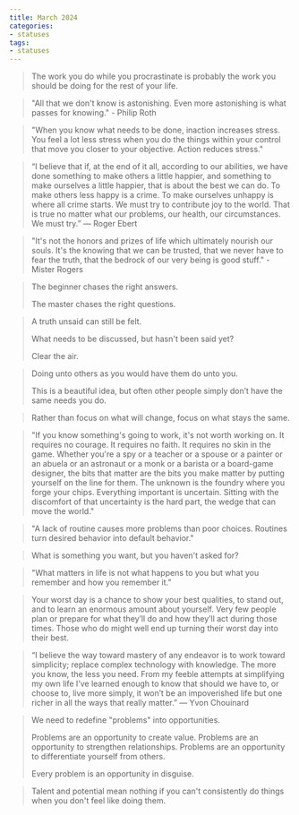 ```yaml
---
title: March 2024
categories:
- statuses
tags:
- statuses
---
```



> The work you do while you procrastinate is probably the work you should be doing for the rest of your life.

> "All that we don't know is astonishing. Even more astonishing is what passes for knowing." - Philip Roth

> "When you know what needs to be done, inaction increases stress. You feel a lot less stress when you do the things within your control that move you closer to your objective. Action reduces stress."

> “I believe that if, at the end of it all, according to our abilities, we have done something to make others a little happier, and something to make ourselves a little happier, that is about the best we can do. To make others less happy is a crime. To make ourselves unhappy is where all crime starts. We must try to contribute joy to the world. That is true no matter what our problems, our health, our circumstances. We must try.” ​— Roger Ebert

> "It's not the honors and prizes of life which ultimately nourish our souls. It's the knowing that we can be trusted, that we never have to fear the truth, that the bedrock of our very being is good stuff." - Mister Rogers

> The beginner chases the right answers.
>
> The master chases the right questions.

> A truth unsaid can still be felt.
>
> What needs to be discussed, but hasn't been said yet?
>
> Clear the air.

> Doing unto others as you would have them do unto you. 
>
> This is a beautiful idea, but often other people simply don’t have the same needs you do.

> Rather than focus on what will change, focus on what stays the same.

> "If you know something's going to work, it's not worth working on. It requires no courage. It requires no faith. It requires no skin in the game. Whether you're a spy or a teacher or a spouse or a painter or an abuela or an astronaut or a monk or a barista or a board-game designer, the bits that matter are the bits you make matter by putting yourself on the line for them. The unknown is the foundry where you forge your chips. Everything important is uncertain. Sitting with the discomfort of that uncertainty is the hard part, the wedge that can move the world."

> "A lack of routine causes more problems than poor choices. Routines turn desired behavior into default behavior."

> What is something you want, but you haven't asked for?

> "What matters in life is not what happens to you but what you remember and how you remember it."

> Your worst day is a chance to show your best qualities, to stand out, and to learn an enormous amount about yourself. Very few people plan or prepare for what they’ll do and how they’ll act during those times. Those who do might well end up turning their worst day into their best.

> “I believe the way toward mastery of any endeavor is to work toward simplicity; replace complex technology with knowledge. The more you know, the less you need. From my feeble attempts at simplifying my own life I’ve learned enough to know that should we have to, or choose to, live more simply, it won’t be an impoverished life but one richer in all the ways that really matter.” — Yvon Chouinard

> We need to redefine "problems" into opportunities.
>
> Problems are an opportunity to create value.
> Problems are an opportunity to strengthen relationships.
> Problems are an opportunity to differentiate yourself from others.
>
> Every problem is an opportunity in disguise.


> Talent and potential mean nothing if you can't consistently do things when you don't feel like doing them.